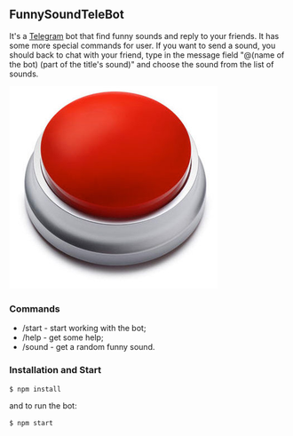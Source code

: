
## FunnySoundTeleBot

It's a [Telegram](https://telegram.org) bot that find funny sounds and reply to your friends. It has some more special commands for user.
If you want to send a sound, you should back to chat with your friend, type in the message field "@(name of the bot) (part of the title's sound)" and choose the sound from the list of sounds.

![FunnySoundTeleBot](doc/logo.jpg)

### Commands

- /start - start working with the bot;
- /help - get some help;
- /sound - get a random funny sound.

### Installation and Start

```
$ npm install
```
and to run the bot:
```
$ npm start
```
